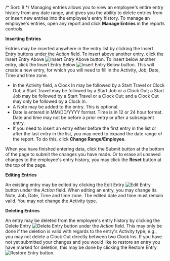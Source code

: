 /*
Sort: 8
*/
Managing entries allows you to view an employee's entire entry history from any date range, and gives you the ability to delete entries from or insert new entries into the employee's entry history. To manage an employee's entries, open any report and click **Manage Entries** in the reports controls.

**Inserting Entries**

Entries may be inserted anywhere in the entry list by clicking the Insert Entry buttons under the *Action* field. To insert above another entry, click the Insert Entry Above ![Insert Entry Above](https://www.laborsync.com/images/webapp/icons/insert-above.png) button. To insert below another entry, click the Insert Entry Below ![Insert Entry Below](https://www.laborsync.com/images/webapp/icons/insert-below.png) button. This will create a new entry, for which you will need to fill in the Activity, Job, Date, Time and time zone.

* In the Activity field, a Clock In may be followed by a Start Travel or Clock Out; a Start Travel may be followed by a Start Job or a Clock Out; a Start Job may be followed by a Start Travel or a Clock Out; and a Clock Out may only be followed by a Clock In.
* A Note may be added to the entry. This is optional.
* Date is entered in MM/DD/YYYY format. Time is in 12 or 24 hour format. Date and time may not be before a prior entry or after a subsequent entry.
* If you need to insert an entry either before the first entry in the list or after the last entry in the list, you may need to expand the date range of the report. To do this, click **Change Range/Employee**.

When you have finished entering data, click the Submit button at the bottom of the page to submit the changes you have made. Or to erase all unsaved changes to the employee's entry history, you may click the **Reset** button at the top of the page.

**Editing Entries**

An existing entry may be edited by clicking the Edit Entry ![Edit Entry](https://www.laborsync.com/images/webapp/icons/pencil.png) button under the *Action* field. When editing an entry, you may change its Note, Job, Date, Time and time zone. The edited date and time must remain valid. You may not change the Activity type.

**Deleting Entries**

An entry may be deleted from the employee's entry history by clicking the Delete Entry ![Delete Entry](https://www.laborsync.com/images/webapp/icons/cross-circle.png) button under the *Action* field. This may only be done if the deletion is valid with regards to the entry's Activity type; e.g., you may not delete a Clock Out directly between two Clock Ins.
If you have not yet submitted your changes and you would like to restore an entry you have marked for deletion, this may be done by clicking the Restore Entry ![Restore Entry](https://www.laborsync.com/images/webapp/icons/revert.png) button.